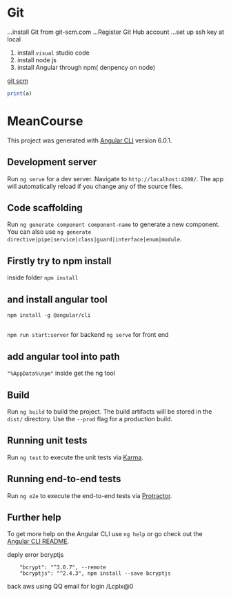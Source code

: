 # Git
...install Git from git-scm.com
...Register Git Hub account 
...set up ssh key at local

1. install `visual` studio code 
2. install node js
3. install Angular through npm( denpency on node)

[git scm](https://www.git-scm.com)

```javascript
print(a)  
```
# MeanCourse

This project was generated with [Angular CLI](https://github.com/angular/angular-cli) version 6.0.1.


## Development server

Run `ng serve` for a dev server. Navigate to `http://localhost:4200/`. The app will automatically reload if you change any of the source files.

## Code scaffolding

Run `ng generate component component-name` to generate a new component. You can also use `ng generate directive|pipe|service|class|guard|interface|enum|module`.

## Firstly try to npm install 
inside folder 
`npm install`
## and install angular tool
`npm install -g @angular/cli`
##
`npm run start:server` for backend
`ng serve` for front end

## add angular tool into path 
`"%AppData%\npm"`
inside get the ng tool

## Build

Run `ng build` to build the project. The build artifacts will be stored in the `dist/` directory. Use the `--prod` flag for a production build.

## Running unit tests

Run `ng test` to execute the unit tests via [Karma](https://karma-runner.github.io).

## Running end-to-end tests

Run `ng e2e` to execute the end-to-end tests via [Protractor](http://www.protractortest.org/).

## Further help

To get more help on the Angular CLI use `ng help` or go check out the [Angular CLI README](https://github.com/angular/angular-cli/blob/master/README.md).

deply error 
bcryptjs

        "bcrypt": "^3.0.7", --remote 
        "bcryptjs": "^2.4.3", npm install --save bcryptjs


back
aws using QQ email for login /Lcplx@0